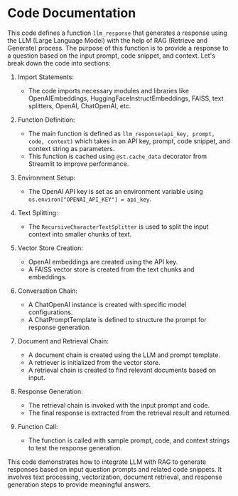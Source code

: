 # Code Documentation

This code defines a function `llm_response` that generates a response using the LLM (Large Language Model) with the help of RAG (Retrieve and Generate) process. The purpose of this function is to provide a response to a question based on the input prompt, code snippet, and context. Let's break down the code into sections:

1. Import Statements:
    - The code imports necessary modules and libraries like OpenAIEmbeddings, HuggingFaceInstructEmbeddings, FAISS, text splitters, OpenAI, ChatOpenAI, etc.

2. Function Definition:
    - The main function is defined as `llm_response(api_key, prompt, code, context)` which takes in an API key, prompt, code snippet, and context string as parameters.
    - This function is cached using `@st.cache_data` decorator from Streamlit to improve performance.

3. Environment Setup:
    - The OpenAI API key is set as an environment variable using `os.environ["OPENAI_API_KEY"] = api_key`.

4. Text Splitting:
    - The `RecursiveCharacterTextSplitter` is used to split the input context into smaller chunks of text.

5. Vector Store Creation:
    - OpenAI embeddings are created using the API key.
    - A FAISS vector store is created from the text chunks and embeddings.

6. Conversation Chain:
    - A ChatOpenAI instance is created with specific model configurations.
    - A ChatPromptTemplate is defined to structure the prompt for response generation.

7. Document and Retrieval Chain:
    - A document chain is created using the LLM and prompt template.
    - A retriever is initialized from the vector store.
    - A retrieval chain is created to find relevant documents based on input.

8. Response Generation:
    - The retrieval chain is invoked with the input prompt and code.
    - The final response is extracted from the retrieval result and returned.

9. Function Call:
    - The function is called with sample prompt, code, and context strings to test the response generation.

This code demonstrates how to integrate LLM with RAG to generate responses based on input question prompts and related code snippets. It involves text processing, vectorization, document retrieval, and response generation steps to provide meaningful answers.